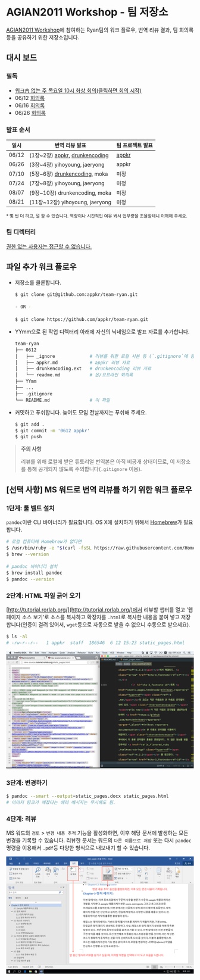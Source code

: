 # AGIAN2011 Workshop - 팀 저장소

[AGIAN2011 Workshop](http://rorlab.org/schedules/1)에 참여하는 Ryan팀의 워크 플로우, 번역 리뷰 결과, 팀 회의록 등을 공유하기 위한 저장소입니다.

## 대시 보드

### 필독

-   [워크숍 없는 주 목요일 10시 화상 회의(클릭하면 회의 시작)](https://meet.jit.si/appkr)
-   06/12 [회의록](0612/readme.md)
-   06/16 [회의록](0616/readme.md)
-   06/26 [회의록](0626/readme.md)

### 발표 순서

일시|번역 리뷰 발표|팀 프로젝트 발표
---|---|---
06/12|(1장~2장) [appkr](0612/appkr.md), [drunkencoding](0612/drunkencoding.md)|[appkr](0612/forum_planning.pdf)
06/26|(3장~4장) yihoyoung, jaeryong|appkr
07/10|(5장~6장) [drunkencoding](0710/drunkencoding.md), moka|미정
07/24|(7장~8장) yihoyoung, jaeryong|미정
08/07|(9장~10장) drunkencoding, moka|미정
08/21|(11장~12장) yihoyoung, jaeryong|미정

<small>\* 몇 번 더 하고, 덜 할 수 있습니다. 역량이나 시간적인 여유 봐서 업무량을 조율할테니 이해해 주세요.</small>

### 팀 디렉터리

[권한 없는 사용자는 접근할 수 없습니다.](https://docs.google.com/spreadsheets/d/1Yp_ifpO9leaGFZwGMARUQWAp9hZow-R99jhj_cMX2as)

## 파일 추가 워크 플로우

-   저장소를 클론합니다.

    ```sh
    $ git clone git@github.com:appkr/team-ryan.git

    - OR -

    $ git clone https://github.com/appkr/team-ryan.git
    ```

-   YYmm으로 된 작업 디렉터리 아래에 자신의 닉네임으로 발표 자료를 추가합니다.

    ```sh
    team-ryan
    ├── 0612
    │   ├── _ignore             # 리뷰를 위한 로컬 사본 등 (`.gitignore`에 등록됨)
    │   ├── appkr.md            # appkr 리뷰 자료
    │   ├── drunkencoding.ext   # drunkencoding 리뷰 자료
    │   └── readme.md           # 온/오프라인 회의록
    ├── YYmm
    ├── ...
    ├── .gitignore
    └── README.md               # 이 파일
    ```

-   커밋하고 푸쉬합니다. 늦어도 모임 전날까지는 푸쉬해 주세요.

    ```sh
    $ git add .
    $ git commit -m '0612 appkr'
    $ git push
    ```

> **주의 사항**
>
> 리뷰를 위해 로컬에 받은 튜토리얼 번역본은 아직 비공개 상태이므로, 이 저장소를 통해 공개되지 않도록 주의합니다(`.gitignore` 이용).

## [선택 사항] MS 워드로 번역 리뷰를 하기 위한 워크 플로우

### 1단계: 툴 벨트 설치

`pandoc`이란 CLI 바이너리가 필요합니다. OS X에 설치하기 위해서 [Homebrew](http://brew.sh/)가 필요합니다.

```sh
# 로컬 컴퓨터에 Homebrew가 없다면
$ /usr/bin/ruby -e "$(curl -fsSL https://raw.githubusercontent.com/Homebrew/install/master/install)"
$ brew --version

# pandoc 바이너리 설치
$ brew install pandoc
$ pandoc --version
```

### 2단계: HTML 파일 긁어 오기

[http://tutorial.rorlab.org/](http://tutorial.rorlab.org/)에서 리뷰할 챕터를 열고 '웹 페이지 소스 보기'로 소스를 복사하고 확장자를 `.html`로 복사한 내용을 붙여 넣고 저장합니다(인증이 걸려 있어서, `wget`등으로 자동으로 받을 수 없으니 수동으로 받으세요).

```sh
$ ls -al
# -rw-r--r--   1 appkr  staff  186546  6 12 15:23 static_pages.html
```

![](images/1.png)

### 3단계: 변경하기

```sh
$ pandoc --smart --output=static_pages.docx static_pages.html
# 이미지 링크가 깨졌다는 에러 메시지는 무시해도 됨.
```

### 4단계: 리뷰

MS 워드의 `검토` > `변경 내용 추적` 기능을 활성화하면, 이후 해당 문서에 발생하는 모든 변경을 기록할 수 있습니다. 리뷰한 문서는 워드의 `다른 이름으로 저장` 또는 다시 `pandoc` 명령을 이용해서 `.pdf`등 다양한 형식으로 내보내기 할 수 있습니다.

![](images/2.png)
